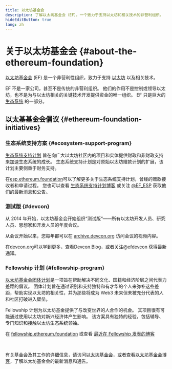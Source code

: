 ```yaml
---
title: 以太坊基金会
description: 了解以太坊基金会（EF），一个致力于支持以太坊和相关技术的非营利组织。
hideEditButton: true
lang: zh
---
```


# 关于以太坊基金会 {#about-the-ethereum-foundation}

<Logo/>

[以太坊基金会](http://ethereum.foundation/) (EF) 是一个非营利性组织，致力于支持 [以太坊](/what-is-ethereum/) 以及相关技术。

EF 不是一家公司，甚至不是传统的非营利组织。 他们的作用不是控制或领导以太坊，也不是为与以太坊相关的关键技术开发提供资金的唯一组织。 EF 只是巨大的[生态系统](/community/) 的一部分。

## 以太基基金会倡议 {#ethereum-foundation-initiatives}

### 生态系统支持方案 {#ecosystem-support-program}

[生态系统支持计划](https://esp.ethereum.foundation/) 旨在向广大以太坊社区内的项目和实体提供财政和非财政支持来加速生态系统的成长。 生态系统支持计划是对原始以太坊赠款计划的扩展，该计划主要侧重于财务支持。

在[esp.ethereum.foundation](https://esp.ethereum.foundation/)可以了解更多关于生态系统支持计划，曾经的赠款接收者和申请过程。 您也可以查看 [生态系统支持计划博客](https://blog.ethereum.org/category/ecosystem-support-program/) 或关注 [@EF_ESP](https://twitter.com/EF_ESP) 获取他们的最新消息和公告。

### 测试版 {#devcon}

从 2014 年开始，以太坊基金会开始组织“测试版“——所有以太坊开发人员、研究人员、思想家和开发人员的年度会议。

从会议开始以来，您每年都可以在 [archive.devcon.org](https://archive.devcon.org/) 访问会议的视频内容。

在[devcon.org](https://devcon.org/)可以学到更多，查看[Devcon Blog](https://blog.ethereum.org/category/devcon/)，或者关注[@efdevcon](https://twitter.com/EFDevcon) 获得最新通知。

### Fellowship 计划 {#fellowship-program}

[以太坊基金会团体计划](https://fellowship.ethereum.foundation/)是一项旨在帮助解决不同文化、国籍和经济阶层之间代表力差距的倡议。 团体计划旨在通过识别和支持独特和有才华的个人来弥补这些差距，帮助实现以太坊的相关性，并为那些将成为 Web3 未来但未被充分代表的人和社区打破进入壁垒。

Fellowship 计划为以太坊基金提供了与改变世界的人合作的机会。 其项目很有可能通过使用以太坊对新兴经济体产生影响。 该方案具有独特的经验，包括辅导、专门知识和接触以太坊生态系统领袖。

在 [fellowship.ethereum.foundation](https://fellowship.ethereum.foundation/) 或查看 [最近在 Fellowship 发表的博客](https://blog.ethereum.org/2021/05/07/ethereum-for-the-next-billion/)

<br/>

有关基金会及其工作的详细信息，请访问[以太坊基金会](http://ethereum.foundation/)，或者查看[以太坊基金会博客](https://blog.ethereum.org/)，了解以太坊基金会的最新消息和通告。
